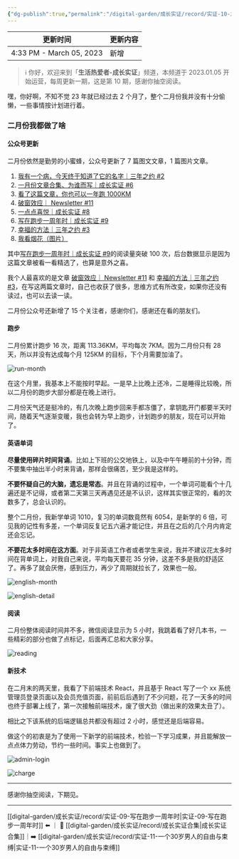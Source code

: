```yaml
---
{"dg-publish":true,"permalink":"/digital-garden/成长实证/record/实证-10-二月文章合集/","noteIcon":"1"}
---
```



| 更新时间                     | 更新内容 |
| ------------------------ | ---- |
| 4:33 PM - March 05, 2023 | 新增   |


> ℹ️ 你好，欢迎来到「**生活热爱者-成长实证**」频道，本频道于 2023.01.05 开始运营，每周更新一期，这是第 10 期，感谢你抽空阅读。

嘿，你好啊，不知不觉 23 年就已经过去 2 个月了，整个二月份我并没有十分偷懒，一些事情按计划进行着。

### 二月份我都做了啥

#### 公众号更新

二月份依然是勤劳的小蜜蜂，公众号更新了 7 篇图文文章，1 篇图片文章。

1. [我有一个病，今天终于知道了它的名字｜三年之约 #2](https://mp.weixin.qq.com/s?__biz=MzIxMzE0NzU0NQ==&mid=2650328668&idx=1&sn=43ed6b5fbebf2e085df590ee21399631&chksm=8fb724aab8c0adbce8d2098792410f3eb042f8847f36745362062f054ebb8dc56f28bd3f537b#rd)
2. [一月份文章合集、为谁而写｜成长实证 #6](https://mp.weixin.qq.com/s?__biz=MzIxMzE0NzU0NQ==&mid=2650328674&idx=1&sn=2e8ef1fdfef9db5f7c12c424d4fb3050&chksm=8fb72494b8c0ad8250c330513f0ce082b746d3e0c89f65bbc9e131651eeb7babdf2cacdcd112&token=523339467&lang=zh_CN#rd)
3. [看了这篇文章，你也可以一年跑 1000KM](https://mp.weixin.qq.com/s?__biz=MzIxMzE0NzU0NQ==&mid=2650328696&idx=1&sn=04fb44028091fa4fb5ce44b79eef5ccf&chksm=8fb7248eb8c0ad9848b42e1d2b028c1d58ab08b38b2d9885166e18f1031435f433ca617aada6&token=523339467&lang=zh_CN#rd)
4. [破窗效应｜ Newsletter #11](https://mp.weixin.qq.com/s?__biz=MzIxMzE0NzU0NQ==&mid=2650328703&idx=1&sn=6dddfb77860982ce51c11f0c14ba88ab&chksm=8fb72489b8c0ad9fc95d8d84eff710a8cd2a91b373a56ea2c4852b3246e9145fb8b1d40edb34&token=523339467&lang=zh_CN#rd)
5. [一点点喜悦｜成长实证 #8](https://mp.weixin.qq.com/s?__biz=MzIxMzE0NzU0NQ==&mid=2650328718&idx=1&sn=c852597d200f6f6def35b41303152c60&chksm=8fb72478b8c0ad6e9ecf51744ff536f489dc0b0c929640ca1a26a4b12ff3bc9654253da6923f&token=523339467&lang=zh_CN#rd)
6. [写在跑步一周年时｜成长实证 #9](https://mp.weixin.qq.com/s?__biz=MzIxMzE0NzU0NQ==&mid=2650328734&idx=1&sn=7ad0d37c14431d977e44562ab3c0789d&chksm=8fb72468b8c0ad7eed1a7f89bde6d8441cb036fe38d7a748961388bd4a355abb86bab2f454f7&token=523339467&lang=zh_CN#rd)
7. [幸福的方法｜三年之约 #3](https://mp.weixin.qq.com/s?__biz=MzIxMzE0NzU0NQ==&mid=2650328779&idx=1&sn=5ef5fc70e6d33d903a11fc57d53ff1ad&chksm=8fb7243db8c0ad2b90c416a0e58ebb5ff7dde3aa9dfc410890b163d1514c0a2c20a596ef1fc9&token=523339467&lang=zh_CN#rd)
8. [我看烟花（图片）](https://mp.weixin.qq.com/s?__biz=MzIxMzE0NzU0NQ==&mid=2650328765&idx=1&sn=56446d4ecfe82b579d31c296226c7ee6&chksm=8fb7244bb8c0ad5d32607de6048c6ce9707953f7127ad3c8bdfa3f9eea7ec51568570b683478&token=523339467&lang=zh_CN#rd)

其中[写在跑步一周年时｜成长实证 #9](https://mp.weixin.qq.com/s?__biz=MzIxMzE0NzU0NQ==&mid=2650328734&idx=1&sn=7ad0d37c14431d977e44562ab3c0789d&chksm=8fb72468b8c0ad7eed1a7f89bde6d8441cb036fe38d7a748961388bd4a355abb86bab2f454f7&token=523339467&lang=zh_CN#rd)的阅读量突破 100 次，后台数据显示是因为这篇文章被看一看精选了，也算是意外之喜。

我个人最喜欢的是文章 [破窗效应｜ Newsletter #11](https://mp.weixin.qq.com/s?__biz=MzIxMzE0NzU0NQ==&mid=2650328703&idx=1&sn=6dddfb77860982ce51c11f0c14ba88ab&chksm=8fb72489b8c0ad9fc95d8d84eff710a8cd2a91b373a56ea2c4852b3246e9145fb8b1d40edb34&token=523339467&lang=zh_CN#rd) 和 [幸福的方法｜三年之约 #3](https://mp.weixin.qq.com/s?__biz=MzIxMzE0NzU0NQ==&mid=2650328779&idx=1&sn=5ef5fc70e6d33d903a11fc57d53ff1ad&chksm=8fb7243db8c0ad2b90c416a0e58ebb5ff7dde3aa9dfc410890b163d1514c0a2c20a596ef1fc9&token=523339467&lang=zh_CN#rd)，在写这两篇文章时，自己也收获了很多，思维方式有所改变，如果你还没有读过，也可以去读一读。

二月份公众号还新增了 15 个关注者，感谢你们，感谢还在看的朋友们。

#### 跑步

二月份累计跑步 16 次，距离 113.36KM，平均每次 7KM。因为二月份只有 28 天，所以并没有达成每个月 125KM 的目标，下个月需要加油了。

![run-month](https://100-1258489360.cos.ap-shanghai.myqcloud.com/202303021608446.png)

在这个月里，我基本上不能按时早起。一是早上比晚上还冷，二是睡得比较晚，所以二月份的跑步大部分都是在晚上进行。

二月份天气还是挺冷的，有几次晚上跑步回来手都冻僵了，拿钥匙开门都要半天时间，随着天气逐渐变暖，我也会转为早上跑步，计划跑步的朋友，现在可以开始了。

#### 英语单词

**尽量使用碎片时间背诵**。比如上下班的公交地铁上，以及中午午睡前的十分钟，而不要集中抽出半小时来背诵，那样会很痛苦，至少我是这样的。

**不要怀疑自己的大脑，遗忘是常态**。并且在背诵的过程中，一个单词可能看个十几遍还是不记得，或者第二天第三天再遇见还是不认识，这样其实很正常的，看的次数多了，总会认识的。

整个二月份，我新学单词 1010，复习的单词数竟然有 6054，是新学的 6 倍，可见我的记性有多差，一个单词反复记五六遍才能记住，并且在之后的几个月内肯定还会忘记。

**不要花太多时间在这方面**。对于非英语工作者或者学生来说，我并不建议花太多时间在背单词上，对我自己来说，平均每天要花 35 分钟，这差不多是我的舒适区了。再多了就会厌倦，感到压力，再少了周期就拉长了，效果也一般。

![english-month](https://100-1258489360.cos.ap-shanghai.myqcloud.com/202303021617944.png)

![english-detail](https://100-1258489360.cos.ap-shanghai.myqcloud.com/202303021618543.png)

#### 阅读

二月份整体阅读时间并不多，微信阅读显示为 5 小时，我跳着看了好几本书，一些精彩的部分也做了点标记，后面再汇总和大家分享。

![reading](https://100-1258489360.cos.ap-shanghai.myqcloud.com/202303021645573.png)

#### 新技术

在二月末的两天里，我看了下前端技术 React，并且基于 React 写了一个 xx 系统管理员登录页面以及会员充值页面，前前后后遇到了不少问题，花了一天多的时间也终于部署上线了，第一次接触前端技术，废了很大劲（做出来的效果太丑了）。

相比之下该系统的后端逻辑总共都没有超过 2 小时，感觉还是后端容易。

做这个的初衷是为了使用一下新学的前端技术，检验一下学习成果，并且能解放一点点体力劳动，节约一些时间。事实上也做到了。

![admin-login](https://100-1258489360.cos.ap-shanghai.myqcloud.com/202303021707199.png)

![charge](https://100-1258489360.cos.ap-shanghai.myqcloud.com/202303021708774.png)

---

感谢你抽空阅读，下期见。

---

[[digital-garden/成长实证/record/实证-09-写在跑步一周年时\|实证-09-写在跑步一周年时]] ⬅️ ｜ 📑 [[digital-garden/成长实证/record/成长实证合集\|成长实证合集]]｜➡️ [[digital-garden/成长实证/record/实证-11-一个30岁男人的自由与束缚\|实证-11-一个30岁男人的自由与束缚]]
